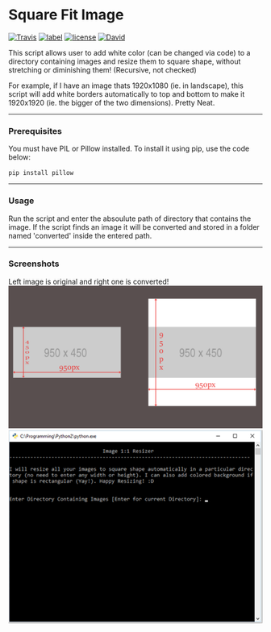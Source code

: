 # Square Fit Image
[![Travis](https://img.shields.io/travis/rust-lang/rust/master.svg)]()
[![label](https://img.shields.io/github/issues-raw/badges/shields/website.svg)]()
[![license](https://img.shields.io/github/license/mashape/apistatus.svg)]()
[![David](https://img.shields.io/david/expressjs/express.svg)]()

This script allows user to add white color (can be changed via code) to a directory containing images and resize them to square shape, without stretching or diminishing them! (Recursive, not checked)

For example, if I have an image thats 1920x1080 (ie. in landscape), this script will add white borders automatically to top and bottom to make it 1920x1920 (ie. the bigger of the two dimensions). Pretty Neat.

---

### Prerequisites
You must have PIL or Pillow installed. To install it using pip, use the code below:
```
pip install pillow
```

---

### Usage
Run the script and enter the absoulute path of directory that contains the image. If the script finds an image it will be converted and stored in a folder named 'converted' inside the entered path.

---

### Screenshots
Left image is original and right one is converted!
![](screen1.png)
![](screen2.png)
